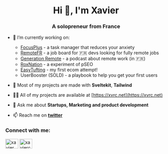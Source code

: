 <h1 align="center">Hi 👋, I'm Xavier</h1>
<h3 align="center">A solopreneur from France</h3>

- 🔭 I’m currently working on:
  - [FocusPlus](https://focusplus.io) - a task manager that reduces your anxiety 
  - [RemoteFR](https://remoteFR.com) - a job board for 🇫🇷 devs looking for fully remote jobs
  - [Generation Remote](https://podcast.remoteFR.com) - a podcast about remote work (in 🇫🇷)
  - [RoxNation](https://roxnation.fr) - a experiment of pSEO
  - [EasyTufting](https://easytufting.com) - my first ecom attempt!
  - UserBooster (SOLD) - a playbook to help you get your first users


- 🌱 Most of my projects are made with **Sveltekit**, **Tailwind**

- 👨‍💻 All of my projects are available at [https://xvrc.net](https://xvrc.net)

- 💬 Ask me about **Startups, Marketing and product development**

- 📫 Reach me on [**twitter**](https://twitter.com/xavier_coiffard)

<h3 align="left">Connect with me:</h3>
<p align="left">
<a href="https://twitter.com/xavier_coiffard" target="blank"><img align="center" src="https://raw.githubusercontent.com/rahuldkjain/github-profile-readme-generator/master/src/images/icons/Social/twitter.svg" alt="xavier_coiffard" height="30" width="40" /></a>
<a href="https://linkedin.com/in/xaviercoiffard" target="blank"><img align="center" src="https://raw.githubusercontent.com/rahuldkjain/github-profile-readme-generator/master/src/images/icons/Social/linked-in-alt.svg" alt="xaviercoiffard" height="30" width="40" /></a>
</p>
